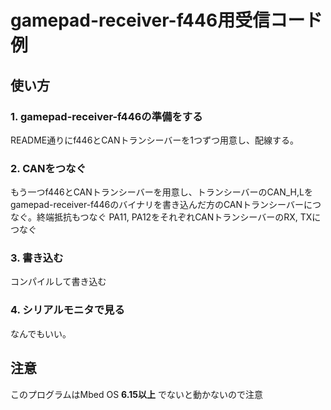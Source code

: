 # gamepad-receiver-f446用受信コード例

## 使い方

### 1. gamepad-receiver-f446の準備をする
README通りにf446とCANトランシーバーを1つずつ用意し、配線する。 
### 2. CANをつなぐ
もう一つf446とCANトランシーバーを用意し、トランシーバーのCAN_H,Lをgamepad-receiver-f446のバイナリを書き込んだ方のCANトランシーバーにつなぐ。終端抵抗もつなぐ
PA11, PA12をそれぞれCANトランシーバーのRX, TXにつなぐ

### 3. 書き込む
コンパイルして書き込む

### 4. シリアルモニタで見る
なんでもいい。

## 注意
このプログラムはMbed OS **6.15以上** でないと動かないので注意